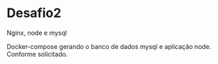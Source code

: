# Desafio2
 Nginx, node e mysql

Docker-compose gerando o banco de dados mysql e aplicação node. Conforme solicitado.

